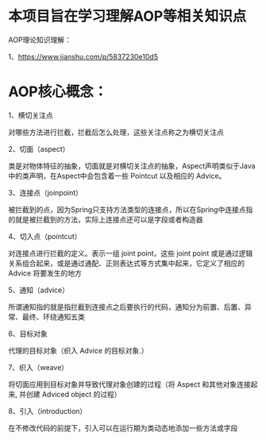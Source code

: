 # 本项目旨在学习理解AOP等相关知识点

AOP理论知识理解：

1、https://www.jianshu.com/p/5837230e10d5

# AOP核心概念：

1、横切关注点

对哪些方法进行拦截，拦截后怎么处理，这些关注点称之为横切关注点

2、切面（aspect）

类是对物体特征的抽象，切面就是对横切关注点的抽象，Aspect声明类似于Java中的类声明，在Aspect中会包含着一些 Pointcut 以及相应的 Advice。

3、连接点（joinpoint）

被拦截到的点，因为Spring只支持方法类型的连接点，所以在Spring中连接点指的就是被拦截到的方法，实际上连接点还可以是字段或者构造器

4、切入点（pointcut）

对连接点进行拦截的定义。表示一组 joint point，这些 joint point 或是通过逻辑关系组合起来，或是通过通配、正则表达式等方式集中起来，它定义了相应的 Advice 将要发生的地方

5、通知（advice）

所谓通知指的就是指拦截到连接点之后要执行的代码，通知分为前置、后置、异常、最终、环绕通知五类

6、目标对象

代理的目标对象（织入 Advice 的目标对象.）

7、织入（weave）

将切面应用到目标对象并导致代理对象创建的过程（将 Aspect 和其他对象连接起来, 并创建 Adviced object 的过程）

8、引入（introduction）

在不修改代码的前提下，引入可以在运行期为类动态地添加一些方法或字段
